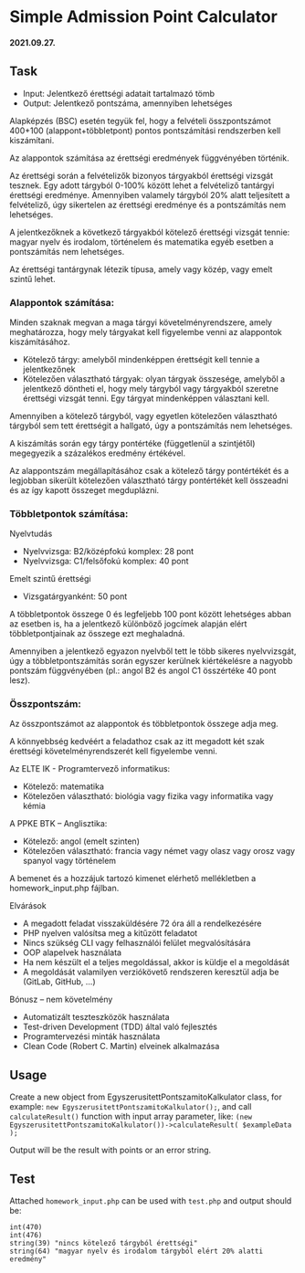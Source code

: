 # Simple Admission Point Calculator
#### 2021.09.27.

## Task

 * Input: Jelentkező érettségi adatait tartalmazó tömb
 * Output: Jelentkező pontszáma, amennyiben lehetséges

Alapképzés (BSC) esetén tegyük fel, hogy a felvételi összpontszámot 400+100 (alappont+többletpont) pontos pontszámítási rendszerben kell kiszámítani.

Az alappontok számítása az érettségi eredmények függvényében történik.

Az érettségi során a felvételizők bizonyos tárgyakból érettségi vizsgát tesznek. Egy adott tárgyból 0-100% között lehet a felvételiző tantárgyi érettségi eredménye.
Amennyiben valamely tárgyból 20% alatt teljesített a felvételiző, úgy sikertelen az érettségi eredménye és a pontszámítás nem lehetséges.

A jelentkezőknek a következő tárgyakból kötelező érettségi vizsgát tennie: magyar nyelv és irodalom, történelem és matematika egyéb esetben a pontszámítás nem lehetséges.

Az érettségi tantárgynak létezik típusa, amely vagy közép, vagy emelt szintű lehet.

### Alappontok számítása:

Minden szaknak megvan a maga tárgyi követelményrendszere, amely meghatározza, hogy mely tárgyakat kell figyelembe venni az alappontok kiszámításához.

 * Kötelező tárgy: amelyből mindenképpen érettségit kell tennie a jelentkezőnek
 * Kötelezően választható tárgyak: olyan tárgyak összesége, amelyből a jelentkező döntheti el, hogy mely tárgyból vagy tárgyakból szeretne érettségi vizsgát tenni. Egy tárgyat mindenképpen választani kell.

Amennyiben a kötelező tárgyból, vagy egyetlen kötelezően választható tárgyból sem tett érettségit a hallgató, úgy a pontszámítás nem lehetséges.

A kiszámítás során egy tárgy pontértéke (függetlenül a szintjétől) megegyezik a százalékos eredmény értékével.

Az alappontszám megállapításához csak a kötelező tárgy pontértékét és a legjobban sikerült kötelezően választható tárgy pontértékét kell összeadni és az így kapott összeget megduplázni.

### Többletpontok számítása:

Nyelvtudás

 * Nyelvvizsga: B2/középfokú komplex: 28 pont
 * Nyelvvizsga: C1/felsőfokú komplex: 40 pont

Emelt szintű érettségi

 * Vizsgatárgyanként: 50 pont

A többletpontok összege 0 és legfeljebb 100 pont között lehetséges abban az esetben is, ha a jelentkező különböző jogcímek alapján elért többletpontjainak az összege ezt meghaladná.

Amennyiben a jelentkező egyazon nyelvből tett le több sikeres nyelvvizsgát, úgy a többletpontszámítás során egyszer kerülnek kiértékelésre a nagyobb pontszám függvényében (pl.: angol B2 és angol C1 összértéke 40 pont lesz).

### Összpontszám:

Az összpontszámot az alappontok és többletpontok összege adja meg.

A könnyebbség kedvéért a feladathoz csak az itt megadott két szak érettségi követelményrendszerét kell figyelembe venni.

Az ELTE IK - Programtervező informatikus:

 * Kötelező: matematika
 * Kötelezően választható: biológia vagy fizika vagy informatika vagy kémia

A PPKE BTK – Anglisztika:

 * Kötelező: angol (emelt szinten)
 * Kötelezően választható: francia vagy német vagy olasz vagy orosz vagy spanyol vagy történelem

A bemenet és a hozzájuk tartozó kimenet elérhető mellékletben a homework_input.php fájlban.

Elvárások
 * A megadott feladat visszaküldésére 72 óra áll a rendelkezésére
 * PHP nyelven valósítsa meg a kitűzött feladatot
 * Nincs szükség CLI vagy felhasználói felület megvalósítására
 * OOP alapelvek használata
 * Ha nem készült el a teljes megoldással, akkor is küldje el a megoldását
 * A megoldását valamilyen verziókövető rendszeren keresztül adja be (GitLab, GitHub, ...)

Bónusz – nem követelmény

 * Automatizált teszteszközök használata
 * Test-driven Development (TDD) által való fejlesztés
 * Programtervezési minták használata
 * Clean Code (Robert C. Martin) elveinek alkalmazása


## Usage

Create a new object from EgyszerusitettPontszamitoKalkulator class, for example: `new EgyszerusitettPontszamitoKalkulator();`, and call `calculateResult()` function with input array parameter, like: `(new EgyszerusitettPontszamitoKalkulator())->calculateResult( $exampleData );`

Output will be the result with points or an error string.

## Test

Attached `homework_input.php` can be used with `test.php` and output should be:

```
int(470)
int(476)
string(39) "nincs kötelező tárgyból érettségi"
string(64) "magyar nyelv és irodalom tárgyból elért 20% alatti eredmény"
```
